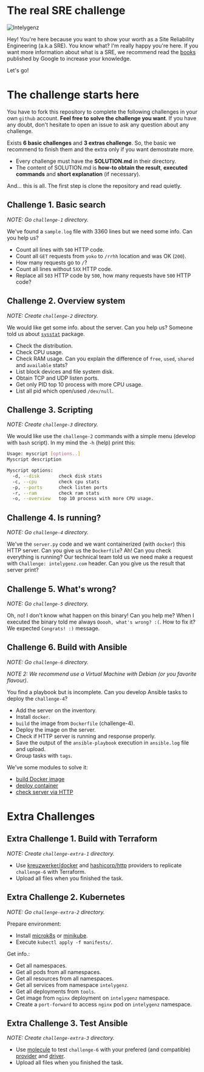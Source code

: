 # The real SRE challenge

![Intelygenz](./igz-logo.png)

Hey! You're here because you want to show your worth as a Site Reliability Engineering (a.k.a SRE). You know what? I'm really happy you're here. If you want more information about what is a SRE, we recommend read the [books](https://sre.google/books/) published by Google to increase your knowledge.

Let's go!

# The challenge starts here

You have to fork this repository to complete the following challenges in your own `github` account. **Feel free to solve the challenge you want**. If you have any doubt, don't hesitate to open an issue to ask any question about any challenge.

Exists **6 basic challenges** and **3 extras challenge**. So, the basic we recommend to finish them and the extra only if you want demostrate more.

* Every challenge must have the **SOLUTION.md** in their directory.
* The content of SOLUTION.md is **how-to obtain the result**, **executed commands** and **short explanation** (if necessary).

And... this is all. The first step is clone the repository and read quietly.

## Challenge 1. Basic search

*NOTE: Go `challenge-1` directory.*

We've found a `sample.log` file with 3360 lines but we need some info. Can you help us?

* Count all lines with `500` HTTP code.
* Count all `GET` requests from `yoko` to `/rrhh` location and was OK (`200`).
* How many requests go to `/`?
* Count all lines without `5XX` HTTP code.
* Replace all `503` HTTP code by `500`, how many requests have `500` HTTP code?

## Challenge 2. Overview system

*NOTE: Create `challenge-2` directory.*

We would like get some info. about the server. Can you help us? Someone told us about [`sysstat`](http://sebastien.godard.pagesperso-orange.fr/) package.

* Check the distribution.
* Check CPU usage.
* Check RAM usage. Can you explain the difference of `free`, `used`, `shared` and `available` stats?
* List block devices and file system disk.
* Obtain TCP and UDP listen ports.
* Get only PID top 10 process with more CPU usage.
* List all pid which open/used `/dev/null`.

## Challenge 3. Scripting

*NOTE: Create `challenge-3` directory.*

We would like use the `challenge-2` commands with a simple menu (develop with `bash` script). In my mind the `-h` (help) print this:

```bash
Usage: myscript [options..]
Myscript description

Myscript options:
  -d, --disk       check disk stats
  -c, --cpu        check cpu stats
  -p, --ports      check listen ports
  -r, --ram        check ram stats
  -o, --overview   top 10 process with more CPU usage.
```

## Challenge 4. Is running?

*NOTE: Go `challenge-4` directory.*

We've the `server.py` code and we want containerized (with `docker`) this HTTP server. Can you give us the `Dockerfile`? Ah! Can you check everything is running? Our technical team told us we need make a request with `Challenge: intelygenz.com` header. Can you give us the result that server print?

## Challenge 5. What's wrong?

*NOTE: Go `challenge-5` directory.*

Oh, no! I don't know what happen on this binary! Can you help me? When I executed the binary told me always `Ooooh, what's wrong? :(`. How to fix it? We expected `Congrats! :)` message.

## Challenge 6. Build with Ansible

*NOTE: Go `challenge-6` directory.*

*NOTE 2: We recommend use a Virtual Machine with Debian (or you favorite flavour).*

You find a playbook but is incomplete. Can you develop Ansible tasks to deploy the `challenge-4`?

* Add the server on the inventory.
* Install `docker`.
* `build` the image from `Dockerfile` (challenge-4).
* Deploy the image on the server.
* Check if HTTP server is running and response properly.
* Save the output of the `ansible-playbook` execution in `ansible.log` file and upload.
* Group tasks with `tags`.

We've some modules to solve it:

* [build Docker image](https://docs.ansible.com/ansible/latest/collections/community/docker/docker_image_module.html)
* [deploy container](https://docs.ansible.com/ansible/latest/collections/community/docker/docker_container_module.html)
* [check server via HTTP](https://docs.ansible.com/ansible/latest/collections/ansible/builtin/uri_module.html)

# Extra Challenges

## Extra Challenge 1. Build with Terraform

*NOTE: Create `challenge-extra-1` directory.*

* Use [kreuzwerker/docker](https://registry.terraform.io/providers/kreuzwerker/docker/latest/docs) and [hashicorp/http](https://registry.terraform.io/providers/hashicorp/http/latest/docs/data-sources/http) providers to replicate `challenge-6` with Terraform.
* Upload all files when you finished the task.

## Extra Challenge 2. Kubernetes

*NOTE: Go `challenge-extra-2` directory.*

Prepare environment:

* Install [microk8s](https://microk8s.io/) or [minikube](https://minikube.sigs.k8s.io/docs/start/).
* Execute `kubectl apply -f manifests/`.

Get info.:

* Get all namespaces.
* Get all pods from all namespaces.
* Get all resources from all namespaces.
* Get all services from namespace `intelygenz`.
* Get all deployments from `tools`.
* Get image from `nginx` deployment on `intelygenz` namespace.
* Create a `port-forward` to access `nginx` pod on `intelygenz` namespace.

## Extra Challenge 3. Test Ansible

*NOTE: Create `challenge-extra-3` directory.*

* Use [molecule](https://molecule.readthedocs.io/en/latest/) to test `challenge-6` with your prefered (and compatible) [provider](https://molecule.readthedocs.io/en/stable-1.9/#provider) and [driver](https://molecule.readthedocs.io/en/stable-1.9/#driver).
* Upload all files when you finished the task.
